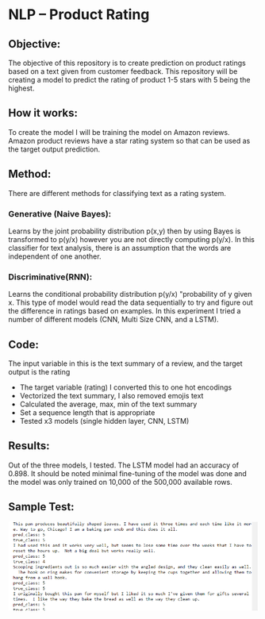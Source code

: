 # NLP – Product Rating

## Objective:  
The objective of this repository is to create prediction on product ratings based on a text given from customer feedback.  This repository will be creating a model to predict the rating of product 1-5 stars with 5 being the highest.  

## How it works:
To create the model I will be training the model on Amazon reviews.  Amazon product reviews have a star rating system so that can be used as the target output prediction.

## Method:
There are different methods for classifying text as a rating system.  

  ### Generative (Naive Bayes): 
  Learns by the joint probability distribution p(x,y) then by using Bayes is transformed to p(y/x) however you are not directly         computing p(y/x).  In this classifier for text analysis, there is an assumption that the words are independent of one another.  

  ### Discriminative(RNN): 
  Learns the conditional probability distribution p(y/x) "probability of y given x.  This type of model would read the data sequentially to try and figure out the difference in ratings based on examples.  In this experiment I tried a number of different models (CNN, Multi Size CNN, and a LSTM).  

## Code:
The input variable in this is the text summary of a review, and the target output is the rating
* The target variable (rating) I converted this to one hot encodings
* Vectorized the text summary, I also removed emojis text
* Calculated the average, max, min of the text summary
* Set a sequence length that is appropriate 
* Tested x3 models (single hidden layer, CNN, LSTM)

## Results:
Out of the three models, I tested.  The LSTM model had an accuracy of 0.898.  It should be noted minimal fine-tuning of the model was done and the model was only trained on 10,000 of the 500,000 available rows.  

## Sample Test:
![picture](Sample_Output_NLP.PNG)
